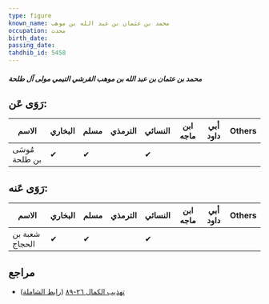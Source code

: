 ```yaml
---
type: figure
known_name: محمد بن عثمان بن عبد الله بن موهب
occupation: محدث
birth_date:
passing_date:
tahdhib_id: 5458
---
```

##### محمد بن عثمان بن عبد الله بن موهب القرشي التيمي مولى آل طلحة

## رَوَى عَن:
| الاسم          | البخاري | مسلم | الترمذي | النسائي | ابن ماجه | أبي داود | Others |
| -------------- | ------- | ---- | ------- | ------- | -------- | -------- | ------ |
| مُوسَى بن طلحة | ✔       | ✔    |         | ✔       |          |          |        |
## رَوَى عَنه:
| الاسم          | البخاري | مسلم | الترمذي | النسائي | ابن ماجه | أبي داود | Others |
| -------------- | ------- | ---- | ------- | ------- | -------- | -------- | ------ |
| شعبة بن الحجاج | ✔       | ✔    |         | ✔       |          |          |        |
## مراجع
- [تهذيب الكمال ٢٦-٨٩](obsidian://open?vault=Tahdhib-al-Kamal&file=Figures/٥٤٥٨-محمد%20بن%20عثمان%20بن%20عبد%20الله%20بن%20موهب%20القرشي%20التيمي%20مولى%20آل%20طلحة) ([رابط الشاملة](https://shamela.ws/book/3722/13837))